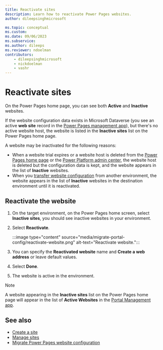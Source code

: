 ```yaml
---
title: Reactivate sites
description: Learn how to reactivate Power Pages websites.
author: dileepsinghmicrosoft

ms.topic: conceptual
ms.custom: 
ms.date: 09/06/2023
ms.subservice: 
ms.author: dileeps
ms.reviewer: ndoelman
contributors:
    - dileepsinghmicrosoft
    - nickdoelman
    - vashr
---
```


# Reactivate sites

On the Power Pages home page, you can see both **Active** and **Inactive** websites.

If the website configuration data exists in Microsoft Dataverse (you see an active **web site** record in the [Power Pages management app](../configure/portal-management-app.md)), but there's no active website host, the website is listed in the **Inactive sites** list on the Power Pages home page.

A website may be inactivated for the following reasons:
- When a website trial expires or a website host is deleted from the [Power Pages home page](manage-sites.md) or the [Power Platform admin center](delete-website.md), the website host is deleted but the configuration data is kept, and the website appears in the list of **Inactive** websites. 
- When you [transfer website configuration](migrate-site-configuration.md) from another environment, the website appears in the list of **Inactive** websites in the destination environment until it is reactivated.

## Reactivate the website

1. On the target environment, on the Power Pages home screen, select **Inactive sites**, you should see inactive websites in your environment.

1. Select **Reactivate**.

    :::image type="content" source="media/migrate-portal-config/reactivate-website.png" alt-text="Reactivate website.":::

1. You can specify the **Reactivated website** name and **Create a web address** or leave default values.

1. Select **Done**.

1. The website is active in the environment. 

> [!NOTE]
> A website appearing in the **Inactive sites** list on the Power Pages home page will appear in the list of **Active Websites** in the [Portal Management app](../configure/portal-management-app.md).

## See also

- [Create a site](../getting-started/create-manage.md)
- [Manage sites](manage-auth-key.md)
- [Migrate Power Pages website configuration](migrate-site-configuration.md)
